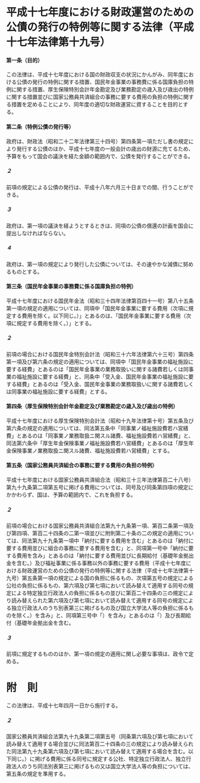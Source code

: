 # 平成十七年度における財政運営のための公債の発行の特例等に関する法律（平成十七年法律第十九号）
#### 第一条（目的）
この法律は、平成十七年度における国の財政収支の状況にかんがみ、同年度における公債の発行の特例に関する措置、国民年金事業の事務費に係る国庫負担の特例に関する措置、厚生保険特別会計年金勘定及び業務勘定の歳入及び歳出の特例に関する措置並びに国家公務員共済組合の事務に要する費用の負担の特例に関する措置を定めることにより、同年度の適切な財政運営に資することを目的とする。
#### 第二条（特例公債の発行等）
政府は、財政法（昭和二十二年法律第三十四号）第四条第一項ただし書の規定により発行する公債のほか、平成十七年度の一般会計の歳出の財源に充てるため、予算をもって国会の議決を経た金額の範囲内で、公債を発行することができる。
##### ２
前項の規定による公債の発行は、平成十八年六月三十日までの間、行うことができる。
##### ３
政府は、第一項の議決を経ようとするときは、同項の公債の償還の計画を国会に提出しなければならない。
##### ４
政府は、第一項の規定により発行した公債については、その速やかな減債に努めるものとする。
#### 第三条（国民年金事業の事務費に係る国庫負担の特例）
平成十七年度における国民年金法（昭和三十四年法律第百四十一号）第八十五条第一項の規定の適用については、同項中「国民年金事業に要する費用（次項に規定する費用を除く。以下同じ。）」とあるのは、「国民年金事業に要する費用（次項に規定する費用を除く。）」とする。
##### ２
前項の場合における国民年金特別会計法（昭和三十六年法律第六十三号）第四条第一項及び第六条の規定の適用については、同項中「国民年金事業の福祉施設に要する経費」とあるのは「国民年金事業の業務取扱いに関する諸費若しくは同事業の福祉施設に要する経費」と、同条中「受入金、国民年金事業の福祉施設に要する経費」とあるのは「受入金、国民年金事業の業務取扱いに関する諸費若しくは同事業の福祉施設に要する経費」とする。
#### 第四条（厚生保険特別会計年金勘定及び業務勘定の歳入及び歳出の特例）
平成十七年度における厚生保険特別会計法（昭和十九年法律第十号）第五条及び第六条の規定の適用については、同法第五条中「同事業ノ福祉施設費若ハ営繕費」とあるのは「同事業ノ業務取扱ニ関スル諸費、福祉施設費若ハ営繕費」と、同法第六条中「厚生年金保険事業ノ福祉施設費若ハ営繕費」とあるのは「厚生年金保険事業ノ業務取扱ニ関スル諸費、福祉施設費若ハ営繕費」とする。
#### 第五条（国家公務員共済組合の事務に要する費用の負担の特例）
平成十七年度における国家公務員共済組合法（昭和三十三年法律第百二十八号）第九十九条第二項第五号に掲げる費用については、同号及び同条第四項の規定にかかわらず、国は、予算の範囲内で、これを負担する。
##### ２
前項の場合における国家公務員共済組合法第九十九条第一項、第百二条第一項及び第四項、第百二十四条の二第一項並びに附則第二十条の二の規定の適用については、同法第九十九条第一項中「納付に要する費用を含む」とあるのは「納付に要する費用並びに組合の事務に要する費用を含む」と、同項第一号中「納付に要する費用を含み」とあるのは「納付に要する費用並びに長期給付（基礎年金拠出金を含む。）及び福祉事業に係る事務以外の事務に要する費用（平成十七年度における財政運営のための公債の発行の特例等に関する法律（平成十七年法律第十九号）第五条第一項の規定による国の負担に係るもの、次項第五号の規定による公社の負担に係るもの、第六項及び第七項において読み替えて適用する同号の規定による特定独立行政法人の負担に係るもの並びに第百二十四条の三の規定により読み替えられた第六項及び第七項において読み替えて適用する同号の規定による独立行政法人のうち別表第三に掲げるもの及び国立大学法人等の負担に係るものを除く。）を含み」と、同項第三号中「）を含み」とあるのは「）及び長期給付（基礎年金拠出金を含む。
##### ３
前項に規定するもののほか、第一項の規定の適用に関し必要な事項は、政令で定める。
# 附　則
この法律は、平成十七年四月一日から施行する。
##### ２
国家公務員共済組合法第九十九条第二項第五号（同条第六項及び第七項において読み替えて適用する場合並びに同法第百二十四条の三の規定により読み替えられた同法第九十九条第六項及び第七項において読み替えて適用する場合を含む。以下同じ。）に掲げる費用に係る同号に規定する公社、特定独立行政法人、独立行政法人のうち同法別表第三に掲げるもの又は国立大学法人等の負担については、第五条の規定を準用する。
